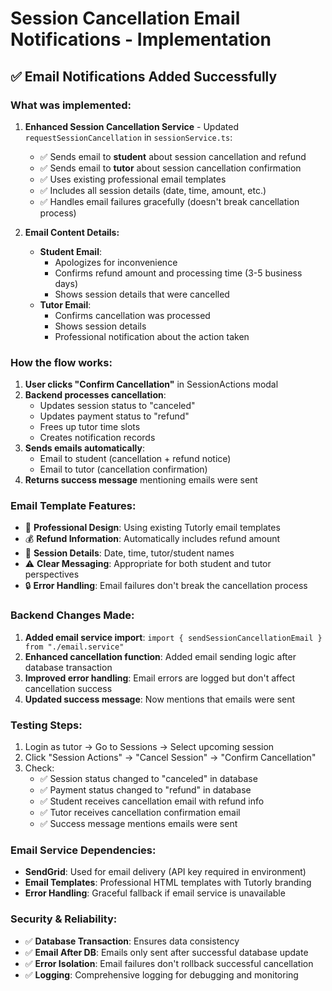 # Session Cancellation Email Notifications - Implementation

## ✅ **Email Notifications Added Successfully**

### **What was implemented:**

1. **Enhanced Session Cancellation Service** - Updated `requestSessionCancellation` in `sessionService.ts`:

   - ✅ Sends email to **student** about session cancellation and refund
   - ✅ Sends email to **tutor** about session cancellation confirmation
   - ✅ Uses existing professional email templates
   - ✅ Includes all session details (date, time, amount, etc.)
   - ✅ Handles email failures gracefully (doesn't break cancellation process)

2. **Email Content Details:**
   - **Student Email**:
     - Apologizes for inconvenience
     - Confirms refund amount and processing time (3-5 business days)
     - Shows session details that were cancelled
   - **Tutor Email**:
     - Confirms cancellation was processed
     - Shows session details
     - Professional notification about the action taken

### **How the flow works:**

1. **User clicks "Confirm Cancellation"** in SessionActions modal
2. **Backend processes cancellation**:
   - Updates session status to "canceled"
   - Updates payment status to "refund"
   - Frees up tutor time slots
   - Creates notification records
3. **Sends emails automatically**:
   - Email to student (cancellation + refund notice)
   - Email to tutor (cancellation confirmation)
4. **Returns success message** mentioning emails were sent

### **Email Template Features:**

- 📧 **Professional Design**: Using existing Tutorly email templates
- 💰 **Refund Information**: Automatically includes refund amount
- 📅 **Session Details**: Date, time, tutor/student names
- ⚠️ **Clear Messaging**: Appropriate for both student and tutor perspectives
- 🔒 **Error Handling**: Email failures don't break the cancellation process

### **Backend Changes Made:**

1. **Added email service import**: `import { sendSessionCancellationEmail } from "./email.service"`
2. **Enhanced cancellation function**: Added email sending logic after database transaction
3. **Improved error handling**: Email errors are logged but don't affect cancellation success
4. **Updated success message**: Now mentions that emails were sent

### **Testing Steps:**

1. Login as tutor → Go to Sessions → Select upcoming session
2. Click "Session Actions" → "Cancel Session" → "Confirm Cancellation"
3. Check:
   - ✅ Session status changed to "canceled" in database
   - ✅ Payment status changed to "refund" in database
   - ✅ Student receives cancellation email with refund info
   - ✅ Tutor receives cancellation confirmation email
   - ✅ Success message mentions emails were sent

### **Email Service Dependencies:**

- **SendGrid**: Used for email delivery (API key required in environment)
- **Email Templates**: Professional HTML templates with Tutorly branding
- **Error Handling**: Graceful fallback if email service is unavailable

### **Security & Reliability:**

- ✅ **Database Transaction**: Ensures data consistency
- ✅ **Email After DB**: Emails only sent after successful database update
- ✅ **Error Isolation**: Email failures don't rollback successful cancellation
- ✅ **Logging**: Comprehensive logging for debugging and monitoring
